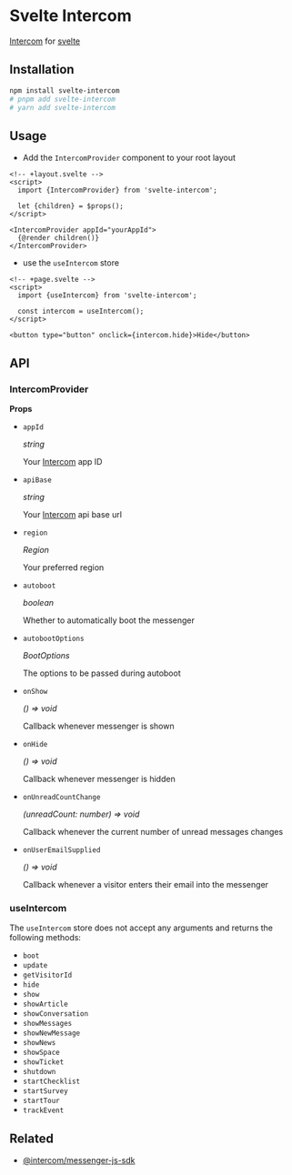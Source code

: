 # Svelte Intercom

[Intercom](https://www.intercom.com/) for [svelte](https://svelte.dev/)

## Installation

```bash
npm install svelte-intercom
# pnpm add svelte-intercom
# yarn add svelte-intercom
```

## Usage

- Add the `IntercomProvider` component to your root layout

```svelte
<!-- +layout.svelte -->
<script>
  import {IntercomProvider} from 'svelte-intercom';

  let {children} = $props();
</script>

<IntercomProvider appId="yourAppId">
  {@render children()}
</IntercomProvider>
```

- use the `useIntercom` store

```svelte
<!-- +page.svelte -->
<script>
  import {useIntercom} from 'svelte-intercom';

  const intercom = useIntercom();
</script>

<button type="button" onclick={intercom.hide}>Hide</button>
```

## API

### IntercomProvider

**Props**

- `appId`

  _string_

  Your [Intercom](https://www.intercom.com/) app ID

- `apiBase`

  _string_

  Your [Intercom](https://www.intercom.com/) api base url

- `region`

  _Region_

  Your preferred region

- `autoboot`

  _boolean_

  Whether to automatically boot the messenger

- `autobootOptions`

  _BootOptions_

  The options to be passed during autoboot

- `onShow`

  _() => void_

  Callback whenever messenger is shown

- `onHide`

  _() => void_

  Callback whenever messenger is hidden

- `onUnreadCountChange`

  _(unreadCount: number) => void_

  Callback whenever the current number of unread messages changes

- `onUserEmailSupplied`

  _() => void_

  Callback whenever a visitor enters their email into the messenger

### useIntercom

The `useIntercom` store does not accept any arguments and returns the following methods:

- `boot`
- `update`
- `getVisitorId`
- `hide`
- `show`
- `showArticle`
- `showConversation`
- `showMessages`
- `showNewMessage`
- `showNews`
- `showSpace`
- `showTicket`
- `shutdown`
- `startChecklist`
- `startSurvey`
- `startTour`
- `trackEvent`

## Related

- [@intercom/messenger-js-sdk](https://www.npmjs.com/package/@intercom/messenger-js-sdk)
